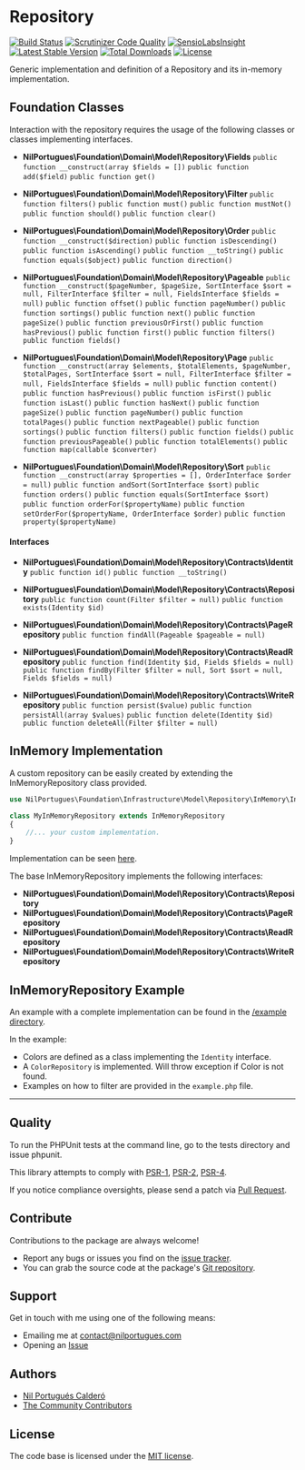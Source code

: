 # Repository

[![Build Status](https://travis-ci.org/nilportugues/repository.svg)](https://travis-ci.org/nilportugues/repository) [![Scrutinizer Code Quality](https://scrutinizer-ci.com/g/nilportugues/repository/badges/quality-score.png?b=master)](https://scrutinizer-ci.com/g/nilportugues/repository/?branch=master) [![SensioLabsInsight](https://insight.sensiolabs.com/projects/428e1f96-bcf4-4dee-866e-7a7cb5db52e4/mini.png)](https://insight.sensiolabs.com/projects/428e1f96-bcf4-4dee-866e-7a7cb5db52e4) [![Latest Stable Version](https://poser.pugx.org/nilportugues/repository/v/stable)](https://packagist.org/packages/nilportugues/repository) [![Total Downloads](https://poser.pugx.org/nilportugues/repository/downloads)](https://packagist.org/packages/nilportugues/repository) [![License](https://poser.pugx.org/nilportugues/repository/license)](https://packagist.org/packages/nilportugues/repository)

Generic implementation and definition of a Repository and its in-memory implementation.

## Foundation Classes

Interaction with the repository requires the usage of the following classes or classes implementing interfaces.

- **NilPortugues\Foundation\Domain\Model\Repository\Fields**
`public function __construct(array $fields = [])`
`public function add($field)`
`public function get()`

- **NilPortugues\Foundation\Domain\Model\Repository\Filter**
`public function filters()`
`public function must()`
`public function mustNot()`
`public function should()`
`public function clear()`

- **NilPortugues\Foundation\Domain\Model\Repository\Order**
`public function __construct($direction)`
`public function isDescending()`
`public function isAscending()`
`public function __toString()`
`public function equals($object)`
`public function direction()`

- **NilPortugues\Foundation\Domain\Model\Repository\Pageable**
`public function __construct($pageNumber, $pageSize, SortInterface $sort = null, FilterInterface $filter = null, FieldsInterface $fields = null)`
`public function offset()`
`public function pageNumber()`
`public function sortings()`
`public function next()`
`public function pageSize()`
`public function previousOrFirst()`
`public function hasPrevious()`
`public function first()`
`public function filters()`
`public function fields()`

- **NilPortugues\Foundation\Domain\Model\Repository\Page**
`public function __construct(array $elements, $totalElements, $pageNumber, $totalPages, SortInterface $sort = null, FilterInterface $filter = null, FieldsInterface $fields = null)`
`public function content()`
`public function hasPrevious()`
`public function isFirst()`
`public function isLast()`
`public function hasNext()`
`public function pageSize()`
`public function pageNumber()`
`public function totalPages()`
`public function nextPageable()`
`public function sortings()`
`public function filters()`
`public function fields()`
`public function previousPageable()`
`public function totalElements()`
`public function map(callable $converter)`

- **NilPortugues\Foundation\Domain\Model\Repository\Sort**
`public function __construct(array $properties = [], OrderInterface $order = null)`
`public function andSort(SortInterface $sort)`
`public function orders()`
`public function equals(SortInterface $sort)`
`public function orderFor($propertyName)`
`public function setOrderFor($propertyName, OrderInterface $order)`
`public function property($propertyName)`

#### Interfaces 

- **NilPortugues\Foundation\Domain\Model\Repository\Contracts\Identity**
`public function id()`
`public function __toString()`
    
- **NilPortugues\Foundation\Domain\Model\Repository\Contracts\Repository**
`public function count(Filter $filter = null)`
`public function exists(Identity $id)`

- **NilPortugues\Foundation\Domain\Model\Repository\Contracts\PageRepository**
`public function findAll(Pageable $pageable = null)`

- **NilPortugues\Foundation\Domain\Model\Repository\Contracts\ReadRepository**
`public function find(Identity $id, Fields $fields = null)`
`public function findBy(Filter $filter = null, Sort $sort = null, Fields $fields = null)`

- **NilPortugues\Foundation\Domain\Model\Repository\Contracts\WriteRepository**
`public function persist($value)`
`public function persistAll(array $values)`
`public function delete(Identity $id)`
`public function deleteAll(Filter $filter = null)`

## InMemory Implementation

A custom repository can be easily created by extending the InMemoryRepository class provided.

```php
use NilPortugues\Foundation\Infrastructure\Model\Repository\InMemory\InMemoryRepository

class MyInMemoryRepository extends InMemoryRepository
{
    //... your custom implementation.
}
```

Implementation can be seen [here](https://github.com/nilportugues/php-repository/blob/master/src/Infrastructure/Model/Repository/InMemory/InMemoryRepository.php). 

The base InMemoryRepository implements the following interfaces:

- **NilPortugues\Foundation\Domain\Model\Repository\Contracts\Repository**
- **NilPortugues\Foundation\Domain\Model\Repository\Contracts\PageRepository**
- **NilPortugues\Foundation\Domain\Model\Repository\Contracts\ReadRepository**
- **NilPortugues\Foundation\Domain\Model\Repository\Contracts\WriteRepository**


## InMemoryRepository Example

An example with a complete implementation can be found in the [/example directory](https://github.com/nilportugues/php-repository/tree/master/example).

In the example:

- Colors are defined as a class implementing the `Identity` interface.
- A `ColorRepository` is implemented. Will throw exception if Color is not found.
- Examples on how to filter are provided in the `example.php` file.

---



## Quality

To run the PHPUnit tests at the command line, go to the tests directory and issue phpunit.

This library attempts to comply with [PSR-1](http://www.php-fig.org/psr/psr-1/), [PSR-2](http://www.php-fig.org/psr/psr-2/), [PSR-4](http://www.php-fig.org/psr/psr-4/).

If you notice compliance oversights, please send a patch via [Pull Request](https://github.com/nilportugues/repository/pulls).


## Contribute

Contributions to the package are always welcome!

* Report any bugs or issues you find on the [issue tracker](https://github.com/nilportugues/repository/issues/new).
* You can grab the source code at the package's [Git repository](https://github.com/nilportugues/repository).


## Support

Get in touch with me using one of the following means:

 - Emailing me at <contact@nilportugues.com>
 - Opening an [Issue](https://github.com/nilportugues/repository/issues/new)


## Authors

* [Nil Portugués Calderó](http://nilportugues.com)
* [The Community Contributors](https://github.com/nilportugues/repository/graphs/contributors)


## License
The code base is licensed under the [MIT license](LICENSE).
